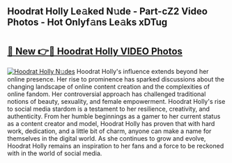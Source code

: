 ## Hoodrat Holly Le𝚊ked N𝚞de - Part-cZ2 Video Photos - Hot Onlyf𝚊ns Le𝚊ks xDTug

# <h2><a href="http://ab79936.deff.icu/?id=Hoodrat+Holly">🔗 New 👉🔴 Hoodrat Holly VIDEO Photos</a></h2>

[![Hoodrat Holly N𝚞des](https://i.imgur.com/rIISA9y.gif)](http://ab79936.deff.icu/?id=Hoodrat+Holly)
Hoodrat Holly's influence extends beyond her online presence. Her rise to prominence has sparked discussions about the changing landscape of online content creation and the complexities of online fandom. Her controversial approach has challenged traditional notions of beauty, sexuality, and female empowerment. Hoodrat Holly's rise to social media stardom is a testament to her resilience, creativity, and authenticity. From her humble beginnings as a gamer to her current status as a content creator and model, Hoodrat Holly has proven that with hard work, dedication, and a little bit of charm, anyone can make a name for themselves in the digital world. As she continues to grow and evolve, Hoodrat Holly remains an inspiration to her fans and a force to be reckoned with in the world of social media.
